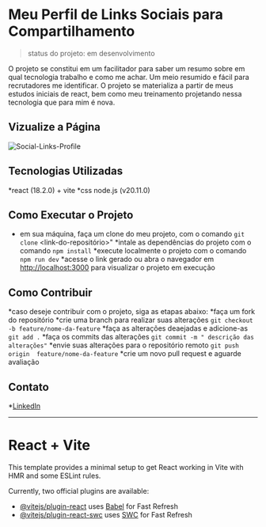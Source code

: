 <h1>Meu Perfil de Links Sociais para Compartilhamento</h1>

> status do projeto: em desenvolvimento

O projeto se constitui em um facilitador para saber um resumo sobre em qual tecnologia trabalho e como me achar. Um meio resumido e fácil para recrutadores me identificar. O projeto se materializa a partir de meus estudos iniciais de react, bem como meu treinamento projetando nessa tecnologia que para mim é nova. 

## Vizualize a Página
![Social-Links-Profile](https://github.com/Clarc-Vasconcelos/My-Web-Page/assets/129234188/ab1fa1aa-0393-436f-abd5-0730d4807dfc)

## Tecnologias Utilizadas
*react (18.2.0) + vite
*css
node.js (v20.11.0)


## Como Executar o Projeto
* em sua máquina, faça um clone do meu projeto, com o comando `git clone` <link-do-repositório>"
*intale as dependências do projeto com o comando `npm install`
*execute localmente o projeto com o comando `npm run dev`
*acesse o link gerado ou abra o navegador em <http://localhost:3000> para visualizar o projeto em execução

## Como Contribuir
*caso deseje contribuir com o projeto, siga as etapas abaixo:
*faça um fork do repositório 
*crie uma branch para realizar suas alterações `git checkout -b feature/nome-da-feature`
*faça as alterações deaejadas e adicione-as `git add .`
*faça os commits das alterações `git commit -m " descrição das alterações"`
*envie suas alterações para o repositório remoto `git push origin  feature/nome-da-feature`
*crie um novo pull request e aguarde avaliação

## Contato
*[LinkedIn](https://www.linkedin.com/in/clarc-vasconcelos-47535b116/)


______________________________________________________________________________
# React + Vite

This template provides a minimal setup to get React working in Vite with HMR and some ESLint rules.

Currently, two official plugins are available:

- [@vitejs/plugin-react](https://github.com/vitejs/vite-plugin-react/blob/main/packages/plugin-react/README.md) uses [Babel](https://babeljs.io/) for Fast Refresh
- [@vitejs/plugin-react-swc](https://github.com/vitejs/vite-plugin-react-swc) uses [SWC](https://swc.rs/) for Fast Refresh
